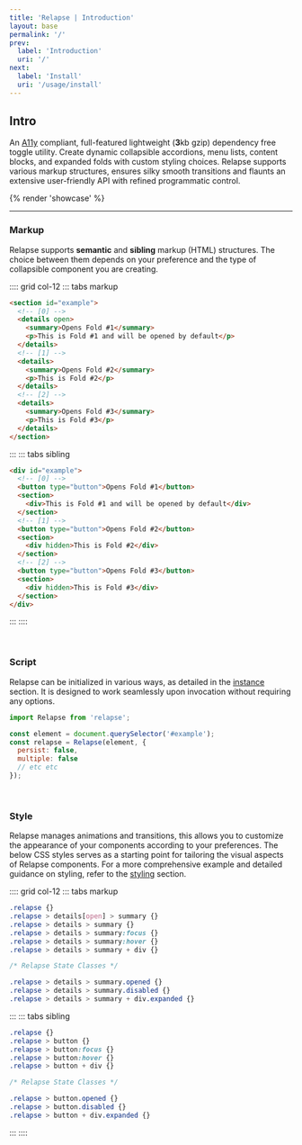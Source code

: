 ```yaml
---
title: 'Relapse | Introduction'
layout: base
permalink: '/'
prev:
  label: 'Introduction'
  uri: '/'
next:
  label: 'Install'
  uri: '/usage/install'
---
```


## Intro

An [A11y](https://www.a11yproject.com/) compliant, full-featured lightweight (**3**kb gzip) dependency free toggle utility. Create dynamic collapsible accordions, menu lists, content blocks, and expanded folds with custom styling choices. Relapse supports various markup structures, ensures silky smooth transitions and flaunts an extensive user-friendly API with refined programmatic control.

{% render 'showcase' %}

---

### Markup

Relapse supports **semantic** and **sibling** markup (HTML) structures. The choice between them depends on your preference and the type of collapsible component you are creating.

:::: grid col-12
::: tabs markup

```html
<section id="example">
  <!-- [0] -->
  <details open>
    <summary>Opens Fold #1</summary>
    <p>This is Fold #1 and will be opened by default</p>
  </details>
  <!-- [1] -->
  <details>
    <summary>Opens Fold #2</summary>
    <p>This is Fold #2</p>
  </details>
  <!-- [2] -->
  <details>
    <summary>Opens Fold #3</summary>
    <p>This is Fold #3</p>
  </details>
</section>
```

:::
::: tabs sibling

```html
<div id="example">
  <!-- [0] -->
  <button type="button">Opens Fold #1</button>
  <section>
    <div>This is Fold #1 and will be opened by default</div>
  </section>
  <!-- [1] -->
  <button type="button">Opens Fold #2</button>
  <section>
    <div hidden>This is Fold #2</div>
  </section>
  <!-- [2] -->
  <button type="button">Opens Fold #3</button>
  <section>
    <div hidden>This is Fold #3</div>
  </section>
</div>
```

:::
::::

<br>

### Script

Relapse can be initialized in various ways, as detailed in the [instance](/relapse/api/instance) section. It is designed to work seamlessly upon invocation without requiring any options.

```js
import Relapse from 'relapse';

const element = document.querySelector('#example');
const relapse = Relapse(element, {
  persist: false,
  multiple: false
  // etc etc
});
```

<br>

### Style

Relapse manages animations and transitions, this allows you to customize the appearance of your components according to your preferences. The below CSS styles serves as a starting point for tailoring the visual aspects of Relapse components. For a more comprehensive example and detailed guidance on styling, refer to the [styling](/relapse/usage/styling) section.

:::: grid col-12
::: tabs markup

<!--prettier-ignore-->
```css
.relapse {}
.relapse > details[open] > summary {}
.relapse > details > summary {}
.relapse > details > summary:focus {}
.relapse > details > summary:hover {}
.relapse > details > summary + div {}

/* Relapse State Classes */

.relapse > details > summary.opened {}
.relapse > details > summary.disabled {}
.relapse > details > summary + div.expanded {}
```

:::
::: tabs sibling

<!--prettier-ignore-->
```css
.relapse {}
.relapse > button {}
.relapse > button:focus {}
.relapse > button:hover {}
.relapse > button + div {}

/* Relapse State Classes */

.relapse > button.opened {}
.relapse > button.disabled {}
.relapse > button + div.expanded {}
```

:::
::::
